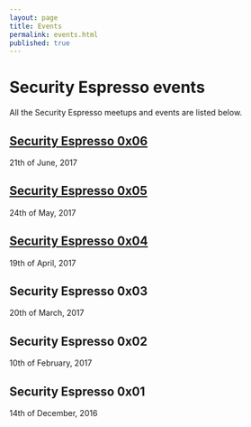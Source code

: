 ```yaml
---
layout: page
title: Events
permalink: events.html
published: true
---
```


# Security Espresso events

All the Security Espresso meetups and events are listed below.

## [Security Espresso 0x06](http://securityespresso.org/security-espresso-0x06.html)
21th of June, 2017

## [Security Espresso 0x05](http://securityespresso.org/security-espresso-0x05.html)
24th of May, 2017

## [Security Espresso 0x04](http://securityespresso.org/security-espresso-0x04.html)
19th of April, 2017

## Security Espresso 0x03
20th of March, 2017

## Security Espresso 0x02
10th of February, 2017

## Security Espresso 0x01
14th of December, 2016
